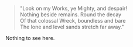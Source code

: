 > "Look on my Works, ye Mighty, and despair! \
> Nothing beside remains. Round the decay \
> Of that colossal Wreck, boundless and bare \
> The lone and level sands stretch far away."

Nothing to see here.
